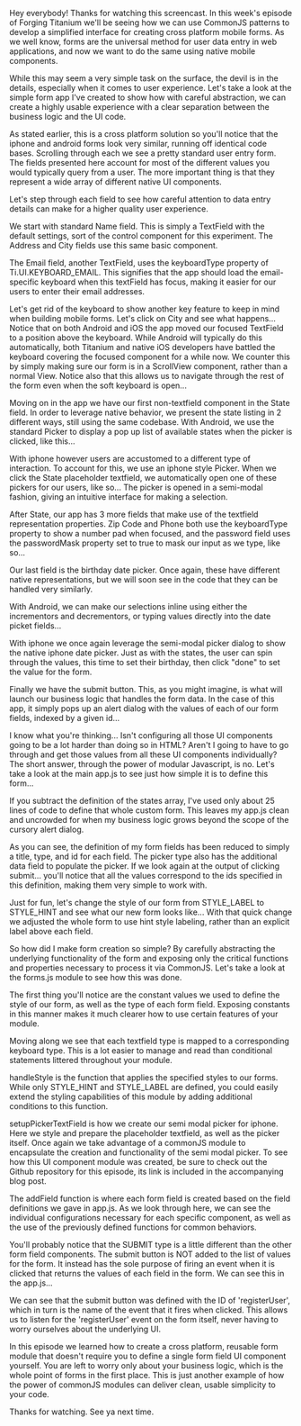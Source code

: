 Hey everybody! Thanks for watching this screencast. In this week's episode of Forging Titanium we'll be seeing how we can use CommonJS patterns to develop a simplified interface for creating cross platform mobile forms. As we well know, forms are the universal method for user data entry in web applications, and now we want to do the same using native mobile components. While this may seem a very simple task on the surface, the devil is in the details, especially when it comes to user experience. Let's take a look at the simple form app I've created to show how with careful abstraction, we can create a highly usable experience with a clear separation between the business logic and the UI code.As stated earlier, this is a cross platform solution so you'll notice that the iphone and android forms look very similar, running off identical code bases.  Scrolling through each we see a pretty standard user entry form. The fields presented here account for most of the different values you would typically query from a user. The more important thing is that they represent a wide array of different native UI components.Let's step through each field to see how careful attention to data entry details can make for a higher quality user experience. We start with standard Name field. This is simply a TextField with the default settings, sort of the control component for this experiment. The Address and City fields use this same basic component.The Email field, another TextField, uses the keyboardType property of Ti.UI.KEYBOARD_EMAIL. This signifies that the app should load the email-specific keyboard when this textField has focus, making it easier for our users to enter their email addresses. Let's get rid of the keyboard to show another key feature to keep in mind when building mobile forms. Let's click on City and see what happens... Notice that on both Android and iOS  the app moved our focused TextField to a position above the keyboard. While Android will typically do this automatically, both Titanium and native iOS developers have battled the keyboard covering the focused component for a while now. We counter this by simply making sure our form is in a ScrollView component, rather than a normal View. Notice also that this allows us to navigate through the rest of the form even when the soft keyboard is open...Moving on in the app we have our first non-textfield component in the State field. In order to leverage native behavior, we present the state listing in 2 different ways, still using the same codebase. With Android, we use the standard Picker to display a pop up list of available states when the picker is clicked, like this... With iphone however users are accustomed to a different type of interaction. To account for this, we use an iphone style Picker. When we click the State placeholder textfield, we automatically open one of these pickers for our users, like so... The picker is opened in a semi-modal fashion, giving an intuitive interface for making a selection.After State, our app has 3 more fields that make use of the textfield representation properties. Zip Code and Phone both use the keyboardType property to show a number pad when focused, and the password field uses the passwordMask property set to true to mask our input as we type, like so...Our last field is the birthday date picker. Once again, these have different native representations, but we will soon see in the code that they can be handled very similarly. With Android, we can make our selections inline using either the incrementors and decrementors, or typing values directly into the date picket fields...With iphone we once again leverage the semi-modal picker dialog to show the native iphone date picker. Just as with the states, the user can spin through the values, this time to set their birthday, then click "done" to set the value for the form.Finally we have the submit button. This, as you might imagine, is what will launch our business logic that handles the form data. In the case of this app, it simply pops up an alert dialog with the values of each of our form fields, indexed by a given id...I know what you're thinking... Isn't configuring all those UI components going to be a lot harder than doing so in HTML?  Aren't I going to have to go through and get those values from all these UI components individually? The short answer, through the power of modular Javascript, is no. Let's take a look at the main app.js to see just how simple it is to define this form...If you subtract the definition of the states array, I've used only about 25 lines of code to define that whole custom form. This leaves my app.js clean and uncrowded for when my business logic grows beyond the scope of the cursory alert dialog. As you can see, the definition of my form fields has been reduced to simply a title, type, and id for each field. The picker type also has the additional data field to populate the picker. If we look again at the output of clicking submit... you'll notice that all the values correspond to the ids specified in this definition, making them very simple to work with.Just for fun, let's change the style of our form from STYLE_LABEL to STYLE_HINT and see what our new form looks like... With that quick change we adjusted the whole form to use hint style labeling, rather than an explicit label above each field.So how did I make form creation so simple? By carefully abstracting the underlying functionality of the form and exposing only the critical functions and properties necessary to process it via CommonJS. Let's take a look at the forms.js module to see how this was done.The first thing you'll notice are the constant values we used to define the style of our form, as well as the type of each form field. Exposing constants in this manner makes it much clearer how to use certain features of your module. Moving along we see that each textfield type is mapped to a corresponding keyboard type. This is a lot easier to manage and read than conditional statements littered throughout your module.handleStyle is the function that applies the specified styles to our forms. While only STYLE_HINT and STYLE_LABEL are defined, you could easily extend the styling capabilities of this module by adding additional conditions to this function.setupPickerTextField is how we create our semi modal picker for iphone. Here we style and prepare the placeholder textfield, as well as the picker itself. Once again we take advantage of a commonJS module to encapsulate the creation and functionality of the semi modal picker. To see how this UI component module was created, be sure to check out the Github repository for this episode, its link is included in the accompanying blog post.The addField function is where each form field is created based on the field definitions we gave in app.js. As we look through here, we can see the individual configurations necessary for each specific component, as well as the use of the previously defined functions for common behaviors.You'll probably notice that the SUBMIT type is a little different than the other form field components. The submit button is NOT added to the list of values for the form. It instead has the sole purpose of firing an event when it is clicked that returns the values of each field in the form. We can see this in the app.js...We can see that the submit button was defined with the ID of 'registerUser', which in turn is the name of the event that it fires when clicked. This allows us to listen for the 'registerUser' event on the form itself, never having to worry ourselves about the underlying UI.In this episode we learned how to create a cross platform, reusable form module that doesn't require you to define a single form field UI component yourself. You are left to worry only about your business logic, which is the whole point of forms in the first place. This is just another example of how the power of commonJS modules can deliver clean, usable simplicity to your code.Thanks for watching. See ya next time.